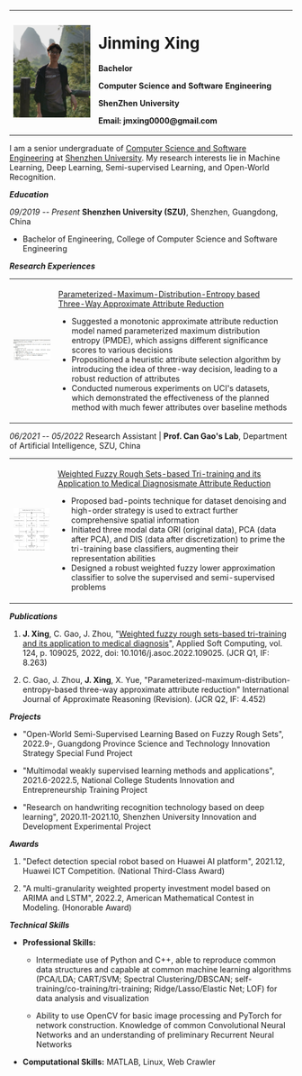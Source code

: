 <table border="0">
    <td width="30%" border="0">
      <img src="/jmxing.jpg" width="100%">
    </td>
    <td width="70%" border="0">
      <h1>Jinming Xing</h1>
      <p><b>Bachelor</b></p>
      <p><b>Computer Science and Software Engineering</b></p>
      <p><b>ShenZhen University</b></p>
      <p><b>Email: jmxing0000@gmail.com</b></p>
    </td>
</table>

I am a senior undergraduate of [Computer Science and Software Engineering](https://csse.szu.edu.cn/) at [Shenzhen University](https://www.szu.edu.cn/). My research interests lie in Machine Learning, Deep Learning, Semi-supervised Learning, and Open-World Recognition.


***Education***

*09/2019 -- Present* **Shenzhen University (SZU)**, Shenzhen, Guangdong,
China

*  Bachelor of Engineering, College of Computer Science and Software
    Engineering


***Research Experiences***


<table border="0">
    <td width="200" height="250" border="0">
      <img src="/PMDE.jpg" width="100%">
    </td>
    <td width="1000" border="0">
      <p><a href="/PMDE.pdf">Parameterized-Maximum-Distribution-Entropy based Three-Way Approximate Attribute Reduction</a></p>
      <ul>
        <li>Suggested a monotonic approximate attribute reduction model named
            parameterized maximum distribution entropy (PMDE), which assigns
            different significance scores to various decisions</li>
        <li>Propositioned a heuristic attribute selection algorithm by
            introducing the idea of three-way decision, leading to a robust
            reduction of attributes</li>
        <li>Conducted numerous experiments on UCI's datasets, which demonstrated
            the effectiveness of the planned method with much fewer attributes
            over baseline methods</li>
      </ul>
    </td>
</table>

*06/2021 -- 05/2022* Research Assistant \| **Prof. Can Gao's Lab**,
Department of Artificial Intelligence, SZU, China

<table border="0">
    <td width="200" height="250" border="0">
      <img src="/WFRS.jpg" width="100%">
    </td>
    <td width="1000" border="0">
      <p><a href="https://www.sciencedirect.com/science/article/pii/S1568494622003362">Weighted Fuzzy Rough Sets-based Tri-training and its Application to Medical Diagnosismate Attribute Reduction</a></p>
        <ul>
            <li>Proposed bad-points technique for dataset denoising and high-order
                strategy is used to extract further comprehensive spatial
                information</li>
            <li>Initiated three modal data ORI (original data), PCA (data after
                PCA), and DIS (data after discretization) to prime the tri-training
                base classifiers, augmenting their representation abilities</li>
            <li>Designed a robust weighted fuzzy lower approximation classifier to
                solve the supervised and semi-supervised problems</li>
        </ul>
    </td>
</table>

***Publications***

1.  **J. Xing**, C. Gao, J. Zhou, "[Weighted fuzzy rough sets-based
    tri-training and its application to medical
    diagnosis](https://doi.org/10.1016/j.asoc.2022.109025)", Applied
    Soft Computing, vol. 124, p. 109025, 2022, doi:
    10.1016/j.asoc.2022.109025. (JCR Q1, IF: 8.263)

2.  C. Gao, J. Zhou, **J. Xing**, X. Yue,
    "Parameterized-maximum-distribution-entropy-based three-way
    approximate attribute reduction" International Journal of
    Approximate Reasoning (Revision). (JCR Q2, IF: 4.452)


***Projects***

-   "Open-World Semi-Supervised Learning Based on Fuzzy Rough Sets",
    2022.9-, Guangdong Province Science and Technology Innovation
    Strategy Special Fund Project

-   "Multimodal weakly supervised learning methods and applications",
    2021.6-2022.5, National College Students Innovation and
    Entrepreneurship Training Project

-   "Research on handwriting recognition technology based on deep
    learning", 2020.11-2021.10, Shenzhen University Innovation and
    Development Experimental Project


***Awards***

1.  "Defect detection special robot based on Huawei AI platform",
    2021.12, Huawei ICT Competition. (National Third-Class Award)

2.  "A multi-granularity weighted property investment model based on
    ARIMA and LSTM", 2022.2, American Mathematical Contest in Modeling.
    (Honorable Award)


***Technical Skills***

* **Professional Skills:**

  - Intermediate use of Python and C++, able to reproduce common data structures and capable at common machine learning algorithms (PCA/LDA; CART/SVM; Spectral Clustering/DBSCAN; self-training/co-training/tri-training; Ridge/Lasso/Elastic Net; LOF) for data analysis and visualization

  - Ability to use OpenCV for basic image processing and PyTorch for network construction. Knowledge of common Convolutional Neural Networks and an understanding of preliminary Recurrent Neural Networks

* **Computational Skills:** MATLAB, Linux, Web Crawler
